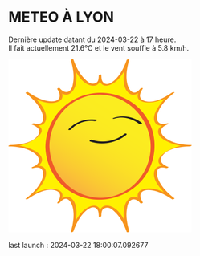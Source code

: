 # METEO À LYON

Dernière update datant du 2024-03-22 à 17 heure.  
Il fait actuellement 21.6°C et le vent souffle à 5.8 km/h.      

![](./.github/sun.png)

last launch : 2024-03-22 18:00:07.092677
